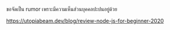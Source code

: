 ขอจัดเป็น rumor เพราะมีความเห็นส่วนบุคคลปะปนอยู่ด้วย

https://utopiabeam.dev/blog/review-node-js-for-beginner-2020
